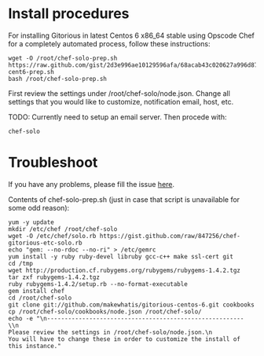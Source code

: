 # Install procedures

For installing Gitorious in latest Centos 6 x86_64 stable using Opscode Chef for a completely automated process, follow these instructions:

    wget -O /root/chef-solo-prep.sh https://raw.github.com/gist/2d3e996ae10129596afa/68acab43c020627a996d8722bd92ea5c2d7eadb5/gitorious-cent6-prep.sh 
    bash /root/chef-solo-prep.sh
First review the settings under /root/chef-solo/node.json. Change all settings that you would like to customize, notification email, host, etc.

TODO: Currently need to setup an email server. Then procede with:

    chef-solo

# Troubleshoot

If you have any problems, please fill the issue [here](https://github.com/makewhatis/gitorious-centos-6/issues).


Contents of chef-solo-prep.sh (just in case that script is unavailable for some odd reason):

    yum -y update
    mkdir /etc/chef /root/chef-solo
    wget -O /etc/chef/solo.rb https://gist.github.com/raw/847256/chef-gitorious-etc-solo.rb
    echo "gem: --no-rdoc --no-ri" > /etc/gemrc
    yum install -y ruby ruby-devel libruby gcc-c++ make ssl-cert git
    cd /tmp
    wget http://production.cf.rubygems.org/rubygems/rubygems-1.4.2.tgz
    tar zxf rubygems-1.4.2.tgz
    ruby rubygems-1.4.2/setup.rb --no-format-executable
    gem install chef
    cd /root/chef-solo
    git clone git://github.com/makewhatis/gitorious-centos-6.git cookbooks
    cp /root/chef-solo/cookbooks/node.json /root/chef-solo/
    echo -e "\n-------------------------------------------------------- \\n
    Please review the settings in /root/chef-solo/node.json.\n
    You will have to change these in order to customize the install of this instance."
